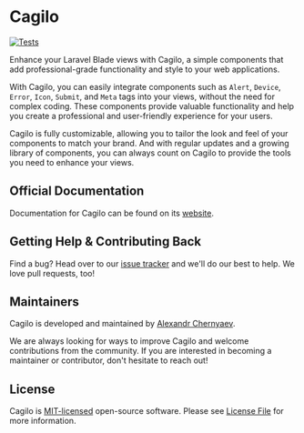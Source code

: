 # Cagilo 

[![Tests](https://github.com/cagilo/cagilo/actions/workflows/phpunit.yml/badge.svg)](https://github.com/cagilo/cagilo/actions/workflows/phpunit.yml)

Enhance your Laravel Blade views with Cagilo, a simple components that add professional-grade functionality and style to your web applications.

With Cagilo, you can easily integrate components such as `Alert`, `Device`, `Error`, `Icon`, `Submit`, and `Meta` tags into your views, without the need for complex coding. These components provide valuable functionality and help you create a professional and user-friendly experience for your users.

Cagilo is fully customizable, allowing you to tailor the look and feel of your components to match your brand. And with regular updates and a growing library of components, you can always count on Cagilo to provide the tools you need to enhance your views.


## Official Documentation

Documentation for Cagilo can be found on its [website](https://cagilo.github.io/).


## Getting Help & Contributing Back

Find a bug? Head over to our [issue tracker](https://github.com/cagilo/cagilo/issues) and we'll do our best to help. We love pull requests, too!

## Maintainers

Cagilo is developed and maintained by [Alexandr Chernyaev](https://github.com/tabuna). 

We are always looking for ways to improve Cagilo and welcome contributions from the community. If you are interested in becoming a maintainer or contributor, don't hesitate to reach out!

## License

Cagilo is [MIT-licensed](LICENSE.md) open-source software. Please see [License File](LICENSE.md) for more information.



